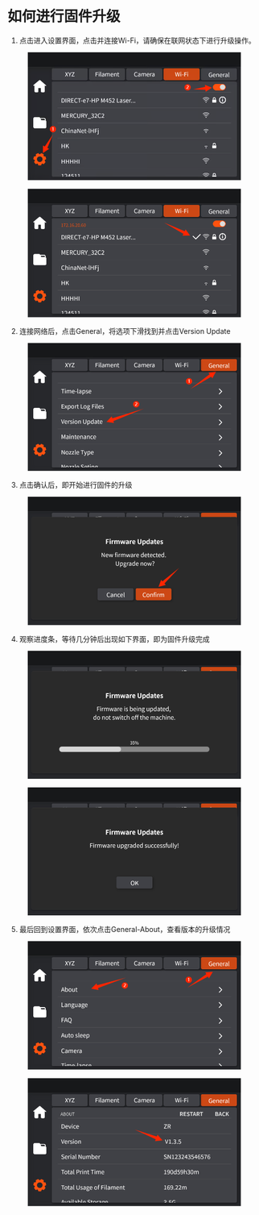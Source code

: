 # 如何进行固件升级

1. 点击进入设置界面，点击并连接Wi-Fi，请确保在联网状态下进行升级操作。

<figure><img src="../../../.gitbook/assets/WPS图片(11).png" alt=""><figcaption></figcaption></figure>

<figure><img src="../../../.gitbook/assets/WPS图片(12).png" alt=""><figcaption></figcaption></figure>

2. 连接网络后，点击General，将选项下滑找到并点击Version Update

<figure><img src="../../../.gitbook/assets/WPS图片(13).png" alt=""><figcaption></figcaption></figure>

3. 点击确认后，即开始进行固件的升级

<figure><img src="../../../.gitbook/assets/WPS图片(14).png" alt=""><figcaption></figcaption></figure>

4. 观察进度条，等待几分钟后出现如下界面，即为固件升级完成

<figure><img src="../../../.gitbook/assets/6 (26).png" alt=""><figcaption></figcaption></figure>

<figure><img src="../../../.gitbook/assets/7 (12).png" alt=""><figcaption></figcaption></figure>

5. 最后回到设置界面，依次点击General-About，查看版本的升级情况

<figure><img src="../../../.gitbook/assets/WPS图片(15).png" alt=""><figcaption></figcaption></figure>

<figure><img src="../../../.gitbook/assets/WPS图片(16).png" alt=""><figcaption></figcaption></figure>
